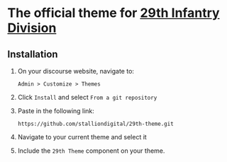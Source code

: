 # The official theme for [29th Infantry Division](https://discourse.29th.org)

## Installation

1. On your discourse website, navigate to:

   ```
   Admin > Customize > Themes
   ```

2. Click `Install` and select `From a git repository`

3. Paste in the following link:
   ```
   https://github.com/stalliondigital/29th-theme.git
   ```
4. Navigate to your current theme and select it

5. Include the `29th Theme` component on your theme.

